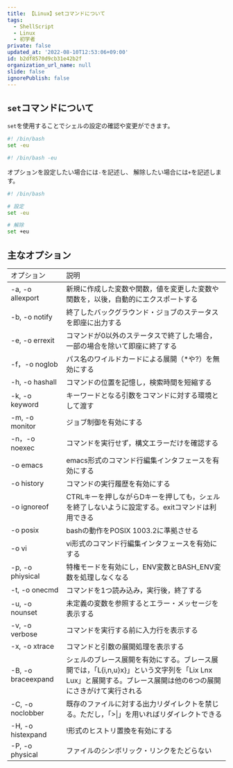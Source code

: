 ```yaml
---
title: 【Linux】setコマンドについて
tags:
  - ShellScript
  - Linux
  - 初学者
private: false
updated_at: '2022-08-10T12:53:06+09:00'
id: b2df8570d9cb31e42b2f
organization_url_name: null
slide: false
ignorePublish: false
---
```

## `set`コマンドについて
`set`を使用することでシェルの設定の確認や変更ができます。
```sample.sh
#! /bin/bash
set -eu

```
```sample.sh
#! /bin/bash -eu

```

オプションを設定したい場合には`-`を記述し、 解除したい場合には`+`を記述します。
```sample.sh
#! /bin/bash

# 設定
set -eu

# 解除
set +eu
```

## 主なオプション
<table>
	<tbody>
    <tr>
      <td>オプション</td>
      <td>説明</td>
	  </tr>
	<tbody>
  <tr>
			<td><span>-a, -o allexport  </span></td>
			<td><span>新規に作成した変数や関数，値を変更した変数や関数を，以後，自動的にエクスポートする</span></td>
	</tr>
		<tr>
			<td><span>-b, -o notify </span></td>
			<td><span>終了したバックグラウンド・ジョブのステータスを即座に出力する</span></td>
		</tr>
		<tr>
			<td><span>-e, -o errexit </span></td>
			<td><span>コマンドが0以外のステータスで終了した場合，一部の場合を除いて即座に終了する</span></td>
		</tr>
		<tr>
			<td><span>-f，-o noglob </span></td>
			<td><span>パス名のワイルドカードによる展開（*や?）を無効にする</span></td>
		</tr>
		<tr>
			<td><span>-h, -o hashall </span></td>
			<td><span>コマンドの位置を記憶し，検索時間を短縮する</span></td>
		</tr>
		<tr>
			<td><span>-k, -o keyword </span></td>
			<td><span>キーワードとなる引数をコマンドに対する環境として渡す</span></td>
		</tr>
		<tr>
			<td><span>-m, -o monitor </span></td>
			<td><span>ジョブ制御を有効にする</span></td>
		</tr>
		<tr>
			<td><span>-n，-o noexec </span></td>
			<td><span>コマンドを実行せず，構文エラーだけを確認する</span></td>
		</tr>
		<tr>
			<td><span>-o emacs </span></td>
			<td><span>emacs形式のコマンド行編集インタフェースを有効にする</span></td>
		</tr>
		<tr>
			<td><span>-o history </span></td>
			<td><span>コマンドの実行履歴を有効にする</span></td>
		</tr>
		<tr>
			<td><span>-o ignoreof </span></td>
			<td><span>CTRLキーを押しながらDキーを押しても，シェルを終了しないように設定する。exitコマンドは利用できる</span></td>
		</tr>
		<tr>
			<td><span>-o posix </span></td>
			<td><span>bashの動作をPOSIX 1003.2に準拠させる</span></td>
		</tr>
		<tr>
			<td><span>-o vi </span></td>
			<td><span>vi形式のコマンド行編集インタフェースを有効にする</span></td>
		</tr>
		<tr>
			<td><span>-p, -o phiysical </span></td>
			<td><span>特権モードを有効にし，ENV変数とBASH_ENV変数を処理しなくなる</span></td>
		</tr>
		<tr>
			<td><span>-t, -o onecmd </span></td>
			<td><span>コマンドを1つ読み込み，実行後，終了する</span></td>
		</tr>
		<tr>
			<td><span>-u, -o nounset </span></td>
			<td><span>未定義の変数を参照するとエラー・メッセージを表示する</span></td>
		</tr>
		<tr>
			<td><span>-v, -o verbose </span></td>
			<td><span>コマンドを実行する前に入力行を表示する</span></td>
		</tr>
		<tr>
			<td><span>-x, -o xtrace </span></td>
			<td><span>コマンドと引数の展開処理を表示する</span></td>
		</tr>
		<tr>
			<td><span>-B, -o braceexpand </span></td>
			<td><span>シェルのブレース展開を有効にする。ブレース展開では，「L{i,n,u}x}」という文字列を「Lix Lnx Lux」と展開する。ブレース展開は他の6つの展開にさきがけて実行される</span></td>
		</tr>
		<tr>
			<td><span>-C, -o noclobber </span></td>
			<td><span>既存のファイルに対する出力リダイレクトを禁じる。ただし，「&gt;|」を用いればリダイレクトできる</span></td>
		</tr>
		<tr>
			<td><span>-H, -o histexpand </span></td>
			<td><span>!形式のヒストリ置換を有効にする</span></td>
		</tr>
		<tr>
			<td><span>-P, -o physical </span></td>
			<td><span>ファイルのシンボリック・リンクをたどらない</span></td>
		</tr>
  </tbody>
</table>
